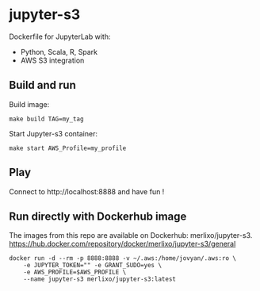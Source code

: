 
# jupyter-s3

Dockerfile for JupyterLab with:
 - Python, Scala, R, Spark
 - AWS S3 integration


## Build and run

Build image:

	make build TAG=my_tag


Start Jupyter-s3 container:

	make start AWS_Profile=my_profile


## Play

Connect to http://localhost:8888 and have fun !



## Run directly with Dockerhub image

The images from this repo are available on Dockerhub: merlixo/jupyter-s3.
https://hub.docker.com/repository/docker/merlixo/jupyter-s3/general

	docker run -d --rm -p 8888:8888 -v ~/.aws:/home/jovyan/.aws:ro \
		-e JUPYTER_TOKEN="" -e GRANT_SUDO=yes \
		-e AWS_PROFILE=$AWS_PROFILE \
		--name jupyter-s3 merlixo/jupyter-s3:latest





